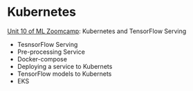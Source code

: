 # Kubernetes
[Unit 10 of ML Zoomcamp](https://github.com/alexeygrigorev/mlbookcamp-code/tree/master/course-zoomcamp/10-kubernetes): Kubernetes and TensorFlow Serving
* TesnsorFlow Serving
* Pre-processing Service
* Docker-compose
* Deploying a service to Kubernets
* TensorFlow models to Kubernets
* EKS
 
